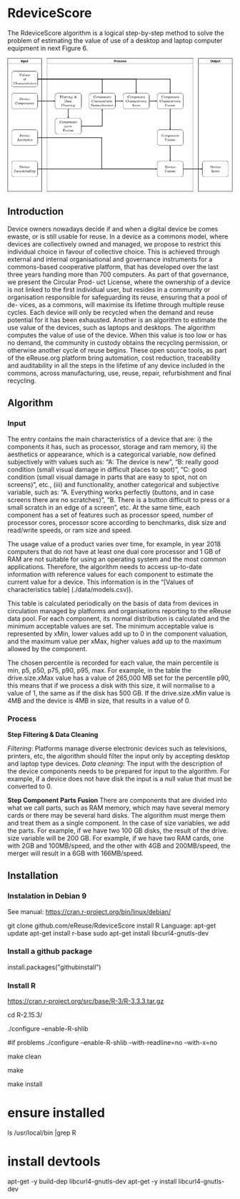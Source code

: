 # RdeviceScore

The RdeviceScore algorithm is a logical step-by-step method to solve the problem of estimating the value of use of a desktop and laptop computer equipment in next Figure 6.


![image](./img/input_process_output.png)

## Introduction 

Device owners nowadays decide if and when a digital device be comes ewaste, or is still usable for reuse. In a device as a commons model, where devices are collectively owned and managed, we propose to restrict this individual choice in favour of collective choice. This is achieved through external and internal organisational and governance instruments for a commons-based cooperative platform,
that has developed over the last three years handing more than 700
computers. As part of that governance, we present the Circular Prod-
uct License, where the ownership of a device is not linked to the
first individual user, but resides in a community or organisation
responsible for safeguarding its reuse, ensuring that a pool of de-
vices, as a commons, will maximise its lifetime through multiple
reuse cycles. Each device will only be recycled when the demand and
reuse potential for it has been exhausted. Another is an algorithm to
estimate the use value of the devices, such as laptops and desktops.
The algorithm computes the value of use of the device. When this
value is too low or has no demand, the community in custody obtains
the recycling permission, or otherwise another cycle of reuse begins.
These open source tools, as part of the eReuse.org platform bring
automation, cost reduction, traceability and auditability in all the
steps in the lifetime of any device included in the commons, across
manufacturing, use, reuse, repair, refurbishment and final recycling.

## Algorithm

### Input

The entry contains the main characteristics of a device that are: i) the components it has, such as processor, storage and ram memory, ii) the aesthetics or appearance, which is a categorical variable, now defined subjectively with values such as: “A: The device is new”, “B: really good condition (small visual damage in difficult places to spot)”, “C: good condition (small visual damage in parts that are easy to spot, not on screens)”, etc., (iii) and functionality, another categorical and subjective variable, such as: “A. Everything works perfectly (buttons, and in case screens there are no scratches)”, “B. There is a button difficult to press or a small scratch in an edge of a screen”, etc. At the same time, each component has a set of features such as processor speed, number of processor cores, processor score according to benchmarks, disk size and read/write speeds, or ram size and speed. 

The usage value of a product varies over time, for example, in year 2018 computers that do not have at least one dual core processor and 1 GB of RAM are not suitable for using an operating system and the most common applications. Therefore, the algorithm needs to access
up-to-date information with reference values for each component to estimate the current value for a device. This information is in the “[Values of characteristics table] (./data/models.csv)).

This table is calculated periodically on the basis of data from devices in circulation managed by platforms and organisations reporting to the eReuse data pool. For each component, its normal distribution is calculated and the minimum acceptable values are set. The minimum acceptable value is represented by xMin, lower values add up to 0 in the component valuation, and the maximum value per xMax, higher values add up to the maximum allowed by the component.

The chosen percentile is recorded for each value, the main percentile is min, p5, p50, p75, p90, p95, max. For example, in the table the drive.size.xMax value has a value of 265,000 MB set for the percentile p90, this means that if we process a disk with this size, it will normalise to a value of 1, the same as if the disk has 500 GB. If the drive.size.xMin value is 4MB and the device is 4MB in size, that results in a value of 0.

### Process
**Step Filtering & Data Cleaning**

*Filtering*: Platforms manage diverse electronic devices such as televisions, printers, etc, the algorithm should filter the input only by accepting desktop and laptop type devices.
*Data cleaning*: The input with the description of the device components needs to be prepared for input to the algorithm. For example, if a device does not have disk the input is a null value that must be converted to 0.

**Step Component Parts Fusion**
There are components that are divided into what we call parts, such as RAM memory, which may have several memory cards or there may be several hard disks. The algorithm must merge them and treat them as a single component. In the case of size variables, we add the parts. For example, if we have two 100 GB disks, the result of the drive. size variable will be 200 GB. For example, if we have two RAM cards, one with 2GB and 100MB/speed, and the other with 4GB and 200MB/speed, the merger will result in a 6GB with 166MB/speed.

## Installation
### Instalation in Debian 9

See manual: https://cran.r-project.org/bin/linux/debian/

git clone github.com/eReuse/RdeviceScore
install R Language:
apt-get update
apt-get install r-base
sudo apt-get install libcurl4-gnutls-dev

### Install a github package

install.packages("githubinstall")

### Install R

https://cran.r-project.org/src/base/R-3/R-3.3.3.tar.gz

cd R-2.15.3/

./configure –enable-R-shlib

#if problems
./configure –enable-R-shlib –with-readline=no –with-x=no

make clean

make

make install

# ensure installed
ls /usr/local/bin |grep R


# install devtools 

apt-get -y build-dep libcurl4-gnutls-dev
apt-get -y install libcurl4-gnutls-dev



